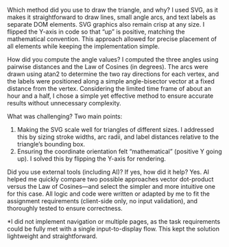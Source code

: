 Which method did you use to draw the triangle, and why?
I used SVG, as it makes it straightforward to draw lines, small angle arcs, and text labels as separate DOM elements. SVG graphics also remain crisp at any size. I flipped the Y-axis in code so that “up” is positive, matching the mathematical convention. This approach allowed for precise placement of all elements while keeping the implementation simple.

How did you compute the angle values?
I computed the three angles using pairwise distances and the Law of Cosines (in degrees). The arcs were drawn using atan2 to determine the two ray directions for each vertex, and the labels were positioned along a simple angle-bisector vector at a fixed distance from the vertex. Considering the limited time frame of about an hour and a half, I chose a simple yet effective method to ensure accurate results without unnecessary complexity.

What was challenging?
Two main points:
1. Making the SVG scale well for triangles of different sizes. I addressed this by sizing stroke widths, arc radii, and label distances relative to the triangle’s bounding box.
2. Ensuring the coordinate orientation felt “mathematical” (positive Y going up). I solved this by flipping the Y-axis for rendering.

Did you use external tools (including AI)? If yes, how did it help?
Yes. AI helped me quickly compare two possible approaches vector dot-product versus the Law of Cosines—and select the simpler and more intuitive one for this case. All logic and code were written or adapted by me to fit the assignment requirements (client-side only, no input validation), and thoroughly tested to ensure correctness.

*I did not implement navigation or multiple pages, as the task requirements could be fully met with a single input-to-display flow. This kept the solution lightweight and straightforward.
